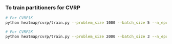 ### To train partitioners for CVRP

```bash
# For CVRP1K
python heatmap/cvrp/train.py --problem_size 1000 --batch_size 5 --n_epoch 20 --steps_per_epoch 256 --width 20

# For CVRP2K
python heatmap/cvrp/train.py --problem_size 2000 --batch_size 3 --n_epoch 20 --steps_per_epoch 256 --width 10
```